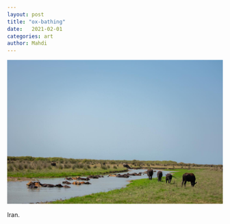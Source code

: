 ```yaml
---
layout: post
title: "ox-bathing"
date:   2021-02-01
categories: art
author: Mahdi
---
```


![ox-bathing](/img/arts/ox-bathing.jpg)

<span class='image-details'>
Iran.
</span>

